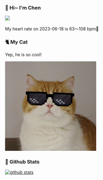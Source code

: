 ### 👋 Hi~ I'm Chen 

![](https://komarev.com/ghpvc/?username=z1cheng&style=flat)

My heart rate on 2023-06-18 is 63～108 bpm💖

### 🐈 My Cat
Yep, he is so cool!

<img src="/images/mycat.jpg" width="300px" />

### 🧐 Github Stats
[![github stats](https://github-readme-stats.vercel.app/api?username=z1cheng&show_icons=true&theme=default)](https://github.com/anuraghazra/github-readme-stats)

